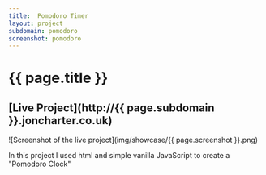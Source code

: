 ```yaml
---
title:  Pomodoro Timer
layout: project
subdomain: pomodoro
screenshot: pomodoro
---
```


# {{ page.title }}

## [Live Project](http://{{ page.subdomain }}.joncharter.co.uk)

![Screenshot of the live project](img/showcase/{{ page.screenshot }}.png)

In this project I used html and simple vanilla JavaScript to create a "Pomodoro Clock"